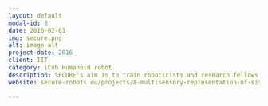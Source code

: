 ```yaml
---
layout: default
modal-id: 3
date: 2016-02-01
img: secure.png
alt: image-alt
project-date: 2016
client: IIT
category: iCub Humanoid robot
description: SECURE's aim is to train roboticists and research fellows on the cognitive and interaction level of robot safety. This subproject mainly focuses on developing a complex body representation for the iCub robot utilizing visual, tactile, force and motor signals. This representation enables control of the robot in the presence of multiple potential or actual contacts. It will e.g. determine that certain configurations are convenient to support the robot during task execution and actively seek contact with the environment rather than avoiding it. This model will be also compared with an existing neuroscience model of the so-called peripersonal space representation
website: secure-robots.eu/projects/8-multisensory-representation-of-situations/

---
```

